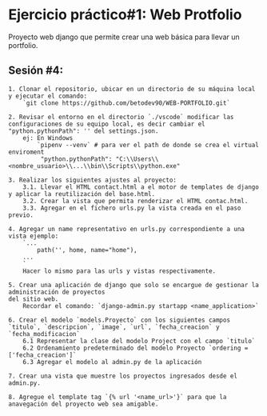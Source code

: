 # Ejercicio práctico#1: Web Protfolio 

Proyecto web django que permite crear una web básica para llevar un portfolio.


## Sesión #4:

    1. Clonar el repositorio, ubicar en un directorio de su máquina local y ejecutar el comando:
        `git clone https://github.com/betodev90/WEB-PORTFOLIO.git` 
    
    2. Revisar el entorno en el directorio `./vscode` modificar las configuraciones de su equipo local, es decir cambiar el "python.pythonPath": '' del settings.json.
        ej: En Windows
            `pipenv --venv` # para ver el path de donde se crea el virtual enviroment
             "python.pythonPath": "C:\\Users\\<nombre_usuario>\\...\\bin\\Scripts\\python.exe"
    
    3. Realizar los siguientes ajustes al proyecto:
        3.1. Llevar el HTML contact.html a el motor de templates de django y aplicar la reutilización del base.html.
        3.2. Crear la vista que permita renderizar el HTML contac.html.
        3.3. Agregar en el fichero urls.py la vista creada en el paso previo.

    4. Agregar un name representativo en urls.py correspondiente a una vista ejemplo:
        `...
            path('', home, name="home"),
        ...
        ` 
        Hacer lo mismo para las urls y vistas respectivamente.
    
    5. Crear una aplicación de django que solo se encargue de gestionar la administración de proyectos
    del sitio web.
        Recordar el comando: `django-admin.py startapp <name_application>`

    6. Crear el modelo `models.Proyecto` con los siguientes campos `titulo`, `descripcion`, `image`, `url`, `fecha_creacion` y `fecha_modificacion`
        6.1 Representar la clase del modelo Project con el campo `titulo`
        6.2 Ordenamiento predeterminado del modelo Proyecto `ordering = ['fecha_creacion']`    
        6.3 Agregar el modelo al admin.py de la aplicación

    7. Crear una vista que muestre los proyectos ingresados desde el admin.py.

    8. Agregue el template tag `{% url '<name_url>'}` para que la anavegación del proyecto web sea amigable. 
    